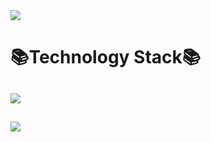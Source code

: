 



<img src="https://capsule-render.vercel.app/api?type=Waving&color=timeGradient&height=300&section=header&text=HI%20THERE&fontSize=90" />


  <h1>📚Technology Stack📚</h1> 

  
   <h2><img src="https://img.shields.io/badge/Flutter-3766AB?style=flat-square&logo=Flutter&logoColor=white"/></a></h2>
    <h2><img src="https://img.shields.io/badge/Spring-3766AB?style=flat-square&logo=Spring&logoColor=white"/></a></h2>



